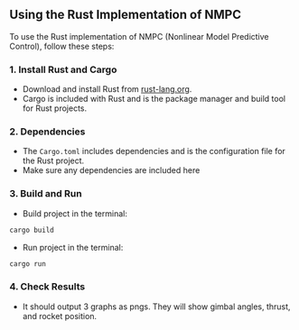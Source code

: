 ## Using the Rust Implementation of NMPC

To use the Rust implementation of NMPC (Nonlinear Model Predictive Control), follow these steps:

### 1. Install Rust and Cargo

- Download and install Rust from [rust-lang.org](https://www.rust-lang.org/tools/install).
- Cargo is included with Rust and is the package manager and build tool for Rust projects.

### 2. Dependencies

- The `Cargo.toml` includes dependencies and is the configuration file for the Rust project.
- Make sure any dependencies are included here

### 3. Build and Run

- Build project in the terminal:

```sh
cargo build
```

- Run project in the terminal:

```sh
cargo run
```

### 4. Check Results

- It should output 3 graphs as pngs. They will show gimbal angles, thrust, and rocket position.

